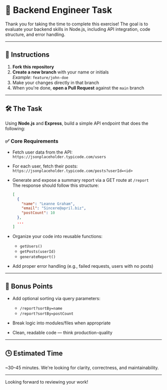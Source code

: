# 🧠 Backend Engineer Task

Thank you for taking the time to complete this exercise! The goal is to evaluate your backend skills in Node.js, including API integration, code structure, and error handling.

---

## 🚀 Instructions

1. **Fork this repository**
2. **Create a new branch** with your name or initials  
   _Example_: `feature/john-doe`
3. Make your changes directly in that branch
4. When you're done, **open a Pull Request** against the `main` branch

---

## 🛠️ The Task

Using **Node.js** and **Express**, build a simple API endpoint that does the following:

### ✅ Core Requirements

- Fetch user data from the API:  
  `https://jsonplaceholder.typicode.com/users`

- For each user, fetch their posts:  
  `https://jsonplaceholder.typicode.com/posts?userId=<id>`

- Generate and expose a summary report via a GET route at `/report`  
  The response should follow this structure:

    ```json
    [
      {
        "name": "Leanne Graham",
        "email": "Sincere@april.biz",
        "postCount": 10
      },
      ...
    ]
    ```

- Organize your code into reusable functions:
  - `getUsers()`
  - `getPosts(userId)`
  - `generateReport()`

- Add proper error handling (e.g., failed requests, users with no posts)

---

## 🌟 Bonus Points

- Add optional sorting via query parameters:
  - `/report?sortBy=name`
  - `/report?sortBy=postCount`

- Break logic into modules/files when appropriate

- Clean, readable code — think production-quality

---

## 🕒 Estimated Time

~30–45 minutes. We're looking for clarity, correctness, and maintainability.

---

Looking forward to reviewing your work!
